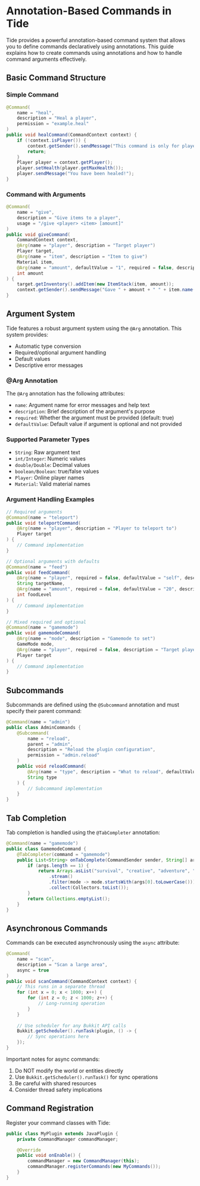 # Annotation-Based Commands in Tide

Tide provides a powerful annotation-based command system that allows you to define commands declaratively using annotations. This guide explains how to create commands using annotations and how to handle command arguments effectively.

## Basic Command Structure

### Simple Command
```java
@Command(
    name = "heal",
    description = "Heal a player",
    permission = "example.heal"
)
public void healCommand(CommandContext context) {
    if (!context.isPlayer()) {
        context.getSender().sendMessage("This command is only for players!");
        return;
    }
    Player player = context.getPlayer();
    player.setHealth(player.getMaxHealth());
    player.sendMessage("You have been healed!");
}
```

### Command with Arguments
```java
@Command(
    name = "give",
    description = "Give items to a player",
    usage = "/give <player> <item> [amount]"
)
public void giveCommand(
    CommandContext context,
    @Arg(name = "player", description = "Target player")
    Player target,
    @Arg(name = "item", description = "Item to give")
    Material item,
    @Arg(name = "amount", defaultValue = "1", required = false, description = "Amount to give")
    int amount
) {
    target.getInventory().addItem(new ItemStack(item, amount));
    context.getSender().sendMessage("Gave " + amount + " " + item.name() + " to " + target.getName());
}
```

## Argument System

Tide features a robust argument system using the `@Arg` annotation. This system provides:
- Automatic type conversion
- Required/optional argument handling
- Default values
- Descriptive error messages

### @Arg Annotation
The `@Arg` annotation has the following attributes:
- `name`: Argument name for error messages and help text
- `description`: Brief description of the argument's purpose
- `required`: Whether the argument must be provided (default: true)
- `defaultValue`: Default value if argument is optional and not provided

### Supported Parameter Types
- `String`: Raw argument text
- `int/Integer`: Numeric values
- `double/Double`: Decimal values
- `boolean/Boolean`: true/false values
- `Player`: Online player names
- `Material`: Valid material names

### Argument Handling Examples

```java
// Required arguments
@Command(name = "teleport")
public void teleportCommand(
    @Arg(name = "player", description = "Player to teleport to")
    Player target
) {
    // Command implementation
}

// Optional arguments with defaults
@Command(name = "feed")
public void feedCommand(
    @Arg(name = "player", required = false, defaultValue = "self", description = "Player to feed")
    String targetName,
    @Arg(name = "amount", required = false, defaultValue = "20", description = "Food level")
    int foodLevel
) {
    // Command implementation
}

// Mixed required and optional
@Command(name = "gamemode")
public void gamemodeCommand(
    @Arg(name = "mode", description = "Gamemode to set")
    GameMode mode,
    @Arg(name = "player", required = false, description = "Target player")
    Player target
) {
    // Command implementation
}
```

## Subcommands

Subcommands are defined using the `@Subcommand` annotation and must specify their parent command:

```java
@Command(name = "admin")
public class AdminCommands {
    @Subcommand(
        name = "reload",
        parent = "admin",
        description = "Reload the plugin configuration",
        permission = "admin.reload"
    )
    public void reloadCommand(
        @Arg(name = "type", description = "What to reload", defaultValue = "all")
        String type
    ) {
        // Subcommand implementation
    }
}
```

## Tab Completion

Tab completion is handled using the `@TabCompleter` annotation:

```java
@Command(name = "gamemode")
public class GamemodeCommand {
    @TabCompleter(command = "gamemode")
    public List<String> onTabComplete(CommandSender sender, String[] args) {
        if (args.length == 1) {
            return Arrays.asList("survival", "creative", "adventure", "spectator")
                .stream()
                .filter(mode -> mode.startsWith(args[0].toLowerCase()))
                .collect(Collectors.toList());
        }
        return Collections.emptyList();
    }
}
```

## Asynchronous Commands

Commands can be executed asynchronously using the `async` attribute:

```java
@Command(
    name = "scan",
    description = "Scan a large area",
    async = true
)
public void scanCommand(CommandContext context) {
    // This runs in a separate thread
    for (int x = 0; x < 1000; x++) {
        for (int z = 0; z < 1000; z++) {
            // Long-running operation
        }
    }
    
    // Use scheduler for any Bukkit API calls
    Bukkit.getScheduler().runTask(plugin, () -> {
        // Sync operations here
    });
}
```

Important notes for async commands:
1. Do NOT modify the world or entities directly
2. Use `Bukkit.getScheduler().runTask()` for sync operations
3. Be careful with shared resources
4. Consider thread safety implications

## Command Registration

Register your command classes with Tide:

```java
public class MyPlugin extends JavaPlugin {
    private CommandManager commandManager;

    @Override
    public void onEnable() {
        commandManager = new CommandManager(this);
        commandManager.registerCommands(new MyCommands());
    }
}
```